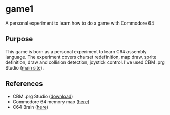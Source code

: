 # game1
A personal experiment to learn how to do a game with Commodore 64

## Purpose
This game is born as a personal experiment to learn C64 assembly language. The experiment covers charset redefinition, map draw, sprite definition, draw and collision detection, joystick control.
I've used CBM .prg Studio ([main site](https://www.ajordison.co.uk/)).

## References
* CBM .prg Studio ([download](https://www.ajordison.co.uk/download.html))
* Commodore 64 memory map ([here](https://sta.c64.org/cbm64mem.html))
* C64 Brain ([here](https://www.c64brain.com/))
